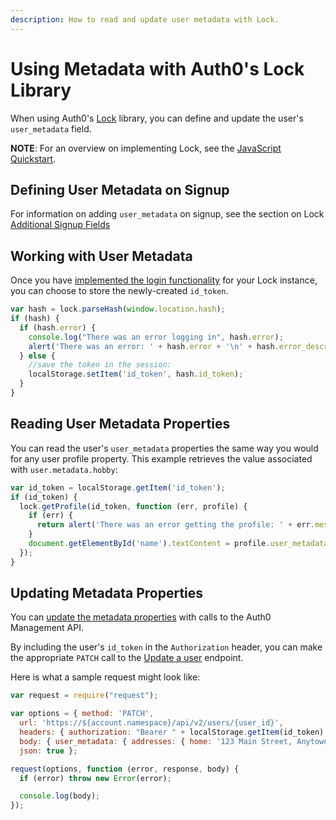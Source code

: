 ```yaml
---
description: How to read and update user metadata with Lock.
---
```


# Using Metadata with Auth0's Lock Library

When using Auth0's [Lock](/libraries/lock) library, you can define and update the user's `user_metadata` field.

**NOTE**: For an overview on implementing Lock, see the [JavaScript Quickstart](/quickstart/spa/vanillajs).

## Defining User Metadata on Signup

For information on adding `user_metadata` on signup, see the section on Lock [Additional Signup Fields](/libraries/lock/v10/customization#additionalsignupfields-array-)

## Working with User Metadata

Once you have [implemented the login functionality](/quickstart/spa/vanillajs#3-implement-the-login) for your Lock instance, you can choose to store the newly-created `id_token`. 

```js
var hash = lock.parseHash(window.location.hash);
if (hash) {
  if (hash.error) {
    console.log("There was an error logging in", hash.error);
    alert('There was an error: ' + hash.error + '\n' + hash.error_description);
  } else {
    //save the token in the session:
    localStorage.setItem('id_token', hash.id_token);
  }
}
```

## Reading User Metadata Properties

You can read the user's `user_metadata` properties the same way you would for any user profile property. This example retrieves the value associated with `user.metadata.hobby`:

```js
var id_token = localStorage.getItem('id_token');
if (id_token) {
  lock.getProfile(id_token, function (err, profile) {
    if (err) {
      return alert('There was an error getting the profile: ' + err.message);
    }
    document.getElementById('name').textContent = profile.user_metadata.hobby;
  });
}
```

## Updating Metadata Properties

You can [update the metadata properties](/metadata/apiv2#update-user-metadata) with calls to the Auth0 Management API.

By including the user's `id_token` in the `Authorization` header, you can make the appropriate `PATCH` call to the [Update a user](/api/management/v2#!/Users/patch_users_by_id) endpoint.

Here is what a sample request might look like:

```js
var request = require("request");

var options = { method: 'PATCH',
  url: 'https://${account.namespace}/api/v2/users/{user_id}',
  headers: { authorization: "Bearer " + localStorage.getItem(id_token) },
  body: { user_metadata: { addresses: { home: '123 Main Street, Anytown, ST 12345' } } },
  json: true };

request(options, function (error, response, body) {
  if (error) throw new Error(error);

  console.log(body);
});
```
